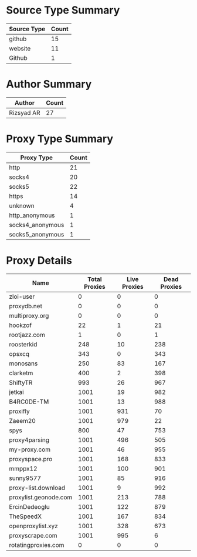 # Source Type Summary

| Source Type | Count |
|-------------|-------|
| github | 15 |
| website | 11 |
| Github | 1 |


# Author Summary

| Author | Count |
|--------|-------|
| Rizsyad AR | 27 |


# Proxy Type Summary

| Proxy Type | Count |
|------------|-------|
| http | 21 |
| socks4 | 20 |
| socks5 | 22 |
| https | 14 |
| unknown | 4 |
| http_anonymous | 1 |
| socks4_anonymous | 1 |
| socks5_anonymous | 1 |


# Proxy Details

| Name | Total Proxies | Live Proxies | Dead Proxies |
|------|---------------|--------------|---------------|
| zloi-user | 0 | 0 | 0 |
| proxydb.net | 0 | 0 | 0 |
| multiproxy.org | 0 | 0 | 0 |
| hookzof | 22 | 1 | 21 |
| rootjazz.com | 1 | 0 | 1 |
| roosterkid | 248 | 10 | 238 |
| opsxcq | 343 | 0 | 343 |
| monosans | 250 | 83 | 167 |
| clarketm | 400 | 2 | 398 |
| ShiftyTR | 993 | 26 | 967 |
| jetkai | 1001 | 19 | 982 |
| B4RC0DE-TM | 1001 | 13 | 988 |
| proxifly | 1001 | 931 | 70 |
| Zaeem20 | 1001 | 979 | 22 |
| spys | 800 | 47 | 753 |
| proxy4parsing | 1001 | 496 | 505 |
| my-proxy.com | 1001 | 46 | 955 |
| proxyspace.pro | 1001 | 168 | 833 |
| mmppx12 | 1001 | 100 | 901 |
| sunny9577 | 1001 | 85 | 916 |
| proxy-list.download | 1001 | 9 | 992 |
| proxylist.geonode.com | 1001 | 213 | 788 |
| ErcinDedeoglu | 1001 | 122 | 879 |
| TheSpeedX | 1001 | 167 | 834 |
| openproxylist.xyz | 1001 | 328 | 673 |
| proxyscrape.com | 1001 | 995 | 6 |
| rotatingproxies.com | 0 | 0 | 0 |

